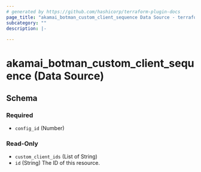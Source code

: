 ```yaml
---
# generated by https://github.com/hashicorp/terraform-plugin-docs
page_title: "akamai_botman_custom_client_sequence Data Source - terraform-provider-akamai"
subcategory: ""
description: |-
  
---
```


# akamai_botman_custom_client_sequence (Data Source)





<!-- schema generated by tfplugindocs -->
## Schema

### Required

- `config_id` (Number)

### Read-Only

- `custom_client_ids` (List of String)
- `id` (String) The ID of this resource.
